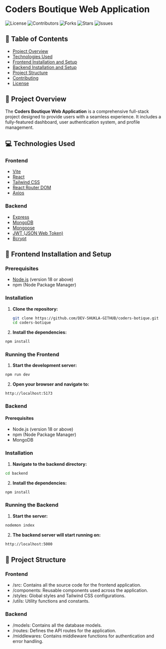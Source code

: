 # Coders Boutique Web Application

![License](https://img.shields.io/badge/license-MIT-blue.svg)
![Contributors](https://img.shields.io/github/contributors/DEV-SHUKLA-GITHUB/coders-botique)
![Forks](https://img.shields.io/github/forks/DEV-SHUKLA-GITHUB/coders-botique)
![Stars](https://img.shields.io/github/stars/DEV-SHUKLA-GITHUB/coders-botique)
![Issues](https://img.shields.io/github/issues/DEV-SHUKLA-GITHUB/coders-botique)

## 📖 Table of Contents

- [Project Overview](#project-overview)
- [Technologies Used](#technologies-used)
- [Frontend Installation and Setup](#frontend-installation-and-setup)
- [Backend Installation and Setup](#backend-installation-and-setup)
- [Project Structure](#project-structure)
- [Contributing](#contributing)
- [License](#license)

## 📄 Project Overview

The **Coders Boutique Web Application** is a comprehensive full-stack project designed to provide users with a seamless experience. It includes a fully-featured dashboard, user authentication system, and profile management.

## 💻 Technologies Used

### Frontend

- [Vite](https://vitejs.dev/)
- [React](https://reactjs.org/)
- [Tailwind CSS](https://tailwindcss.com/)
- [React Router DOM](https://reactrouter.com/)
- [Axios](https://axios-http.com/)

### Backend

- [Express](https://expressjs.com/)
- [MongoDB](https://www.mongodb.com/)
- [Mongoose](https://mongoosejs.com/)
- [JWT (JSON Web Token)](https://jwt.io/)
- [Bcrypt](https://github.com/kelektiv/node.bcrypt.js)

## 🚀 Frontend Installation and Setup

### Prerequisites

- [Node.js](https://nodejs.org/en/download/) (version 18 or above)
- npm (Node Package Manager)

### Installation

1. **Clone the repository:**

   ```bash
   git clone https://github.com/DEV-SHUKLA-GITHUB/coders-botique.git
   cd coders-botique
   ```
   
2. **Install the dependencies:**


```bash
npm install
```
### Running the Frontend
1. **Start the development server:**


```bash
npm run dev
```

2. **Open your browser and navigate to:**
```
http://localhost:5173
```
### Backend
#### Prerequisites

 - Node.js (version 18 or above)
 - npm (Node Package Manager)
 - MongoDB
   
### Installation
1. **Navigate to the backend directory:**


```bash
cd backend
```
2. **Install the dependencies:**


```bash
npm install
```

### Running the Backend

1. **Start the server:**

```bash
nodemon index
```
2. **The backend server will start running on:**
```bash
http://localhost:5000
```
## 📁 Project Structure
### Frontend
 - /src: Contains all the source code for the frontend application.
 - /components: Reusable components used across the application.
 - /styles: Global styles and Tailwind CSS configurations.
 - /utils: Utility functions and constants.
### Backend
 - /models: Contains all the database models.
 - /routes: Defines the API routes for the application.
 - /middlewares: Contains middleware functions for authentication and error handling.
